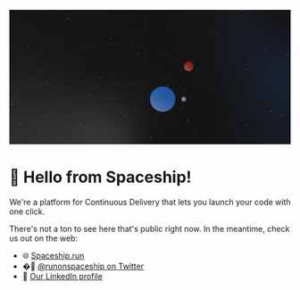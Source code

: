 ![](index-hero.jpg)

# 🚀 Hello from Spaceship!

We're a platform for Continuous Delivery that lets you launch your code with one click.

There's not a ton to see here that's public right now. In the meantime, check us out on the web:

- 🌐 [Spaceship.run](https://spaceship.run/)
- �🐤 [@runonspaceship on Twitter](https://twitter.com/runonspaceship)
- 💼 [Our LinkedIn profile](https://www.linkedin.com/company/onspaceship/)
